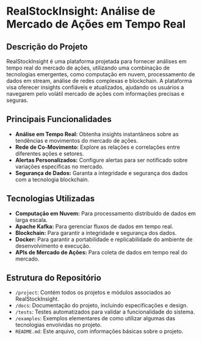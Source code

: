 # RealStockInsight: Análise de Mercado de Ações em Tempo Real

## Descrição do Projeto

RealStockInsight é uma plataforma projetada para fornecer análises em tempo real do mercado de ações, utilizando uma combinação de tecnologias emergentes, como computação em nuvem, processamento de dados em stream, análise de redes complexas e blockchain. A plataforma visa oferecer insights confiáveis e atualizados, ajudando os usuários a navegarem pelo volátil mercado de ações com informações precisas e seguras.

## Principais Funcionalidades

- **Análise em Tempo Real:** Obtenha insights instantâneos sobre as tendências e movimentos do mercado de ações.
- **Rede de Co-Movimento:** Explore as relações e correlações entre diferentes ações e setores.
- **Alertas Personalizados:** Configure alertas para ser notificado sobre variações específicas no mercado.
- **Segurança de Dados:** Garanta a integridade e segurança dos dados com a tecnologia blockchain.

## Tecnologias Utilizadas

- **Computação em Nuvem:** Para processamento distribuído de dados em larga escala.
- **Apache Kafka:** Para gerenciar fluxos de dados em tempo real.
- **Blockchain:** Para garantir a integridade e segurança dos dados.
- **Docker:** Para garantir a portabilidade e replicabilidade do ambiente de desenvolvimento e execução.
- **APIs de Mercado de Ações:** Para coleta de dados em tempo real do mercado.
  
## Estrutura do Repositório

- `/project`: Contém todos os projetos e módulos associados ao RealStockInsight.
- `/docs`: Documentação do projeto, incluindo especificações e design.
- `/tests`: Testes automatizados para validar a funcionalidade do sistema.
- `/examples`: Exemplos elementares de como utilizar algumas das tecnologias envolvidas no projeto.
- `README.md`: Este arquivo, com informações básicas sobre o projeto.

